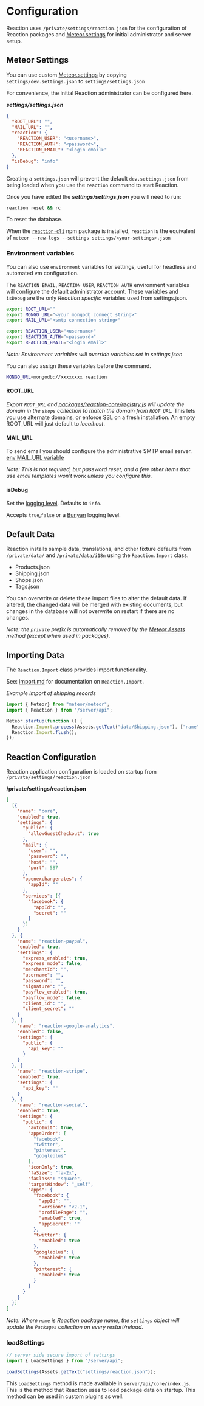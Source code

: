 # Configuration

Reaction uses `/private/settings/reaction.json` for the configuration of Reaction packages and [Meteor.settings](http://docs.meteor.com/#/full/meteor_settings) for initial administrator and server setup.

## Meteor Settings

You can use custom [Meteor.settings](http://docs.meteor.com/#/full/meteor_settings) by copying `settings/dev.settings.json` to `settings/settings.json`

For convenience, the initial Reaction administrator can be configured here.

**_settings/settings.json_**

```json
{
  "ROOT_URL": "",
  "MAIL_URL": "",
  "reaction": {
    "REACTION_USER": "<username>",
    "REACTION_AUTH": "<password>",
    "REACTION_EMAIL": "<login email>"
  },
  "isDebug": "info"
}
```

Creating a `settings.json` will prevent the default `dev.settings.json` from being loaded when you use the `reaction` command to start Reaction.

Once you have edited the **_settings/settings.json_** you will need to run:
```sh
reaction reset && rc 
```
To reset the database.


When the [`reaction-cli`](https://www.npmjs.com/package/reaction-cli) npm package is installed, `reaction` is the equivalent of `meteor --raw-logs --settings settings/<your-settings>.json`

### Environment variables

You can also use `environment` variables for settings, useful for headless and automated vm configuration.

The `REACTION_EMAIL`, `REACTION_USER`, `REACTION_AUTH` environment variables will configure the default administrator account. These variables and `isDebug` are the only _Reaction specific_ variables used from settings.json.

```sh
export ROOT_URL=""
export MONGO_URL="<your mongodb connect string>"
export MAIL_URL="<smtp connection string>"

export REACTION_USER="<username>"
export REACTION_AUTH="<password>"
export REACTION_EMAIL="<login email>"
```

_Note: Environment variables will override variables set in settings.json_

You can also assign these variables before the command.

```sh
MONGO_URL=mongodb://xxxxxxxx reaction
```

#### ROOT_URL

_Export `ROOT_URL` and [packages/reaction-core/registry.js](https://github.com/reactioncommerce/reaction/blob/development/packages/reaction-core/server/registry.js) will update the domain in the `shops` collection to match the domain from `ROOT_URL`._ This lets you use alternate domains, or enforce SSL on a fresh installation. An empty ROOT_URL will just default to _localhost_.

#### MAIL_URL

To send email you should configure the administrative SMTP email server. [env MAIL_URL variable](https://docs.meteor.com/#email_send)

_Note: This is not required, but password reset, and a few other items that use email templates won't work unless you configure this._

#### isDebug

Set the [logging level](/developer/architecture/logging.md). Defaults to `info`.

Accepts `true`,`false` or a [Bunyan](https://github.com/trentm/node-bunyan) logging level.

## Default Data

Reaction installs sample data, translations, and other fixture defaults from `/private/data/` and `/private/data/i18n` using the `Reaction.Import` class.

- Products.json
- Shipping.json
- Shops.json
- Tags.json

You can overwrite or delete these import files to alter the default data. If altered, the changed data will be merged with existing documents, but changes in the database will not overwrite on restart if there are no changes.

_Note: the `private` prefix is automatically removed by the [Meteor Assets](http://docs.meteor.com/api/assets.html) method (except when used in packages)._

## Importing Data

The `Reaction.Import` class provides import functionality.

See: [import.md](/developer/core/import.md) for documentation on `Reaction.Import`.

_Example import of shipping records_

```js
import { Meteor} from "meteor/meteor";
import { Reaction } from "/server/api";

Meteor.startup(function () {
  Reaction.Import.process(Assets.getText("data/Shipping.json"), ["name"], Reaction.Import.shipping);
  Reaction.Import.flush();
});
```

## Reaction Configuration

Reaction application configuration is loaded on startup from `/private/settings/reaction.json`

**/private/settings/reaction.json**

```json
[
  [{
    "name": "core",
    "enabled": true,
    "settings": {
      "public": {
        "allowGuestCheckout": true
      },
      "mail": {
        "user": "",
        "password": "",
        "host": "",
        "port": 587
      },
      "openexchangerates": {
        "appId": ""
      },
      "services": [{
        "facebook": {
          "appId": "",
          "secret": ""
        }
      }]
    }
  }, {
    "name": "reaction-paypal",
    "enabled": true,
    "settings": {
      "express_enabled": true,
      "express_mode": false,
      "merchantId": "",
      "username": "",
      "password": "",
      "signature": "",
      "payflow_enabled": true,
      "payflow_mode": false,
      "client_id": "",
      "client_secret": ""
    }
  }, {
    "name": "reaction-google-analytics",
    "enabled": false,
    "settings": {
      "public": {
        "api_key": ""
      }
    }
  }, {
    "name": "reaction-stripe",
    "enabled": true,
    "settings": {
      "api_key": ""
    }
  }, {
    "name": "reaction-social",
    "enabled": true,
    "settings": {
      "public": {
        "autoInit": true,
        "appsOrder": [
          "facebook",
          "twitter",
          "pinterest",
          "googleplus"
        ],
        "iconOnly": true,
        "faSize": "fa-2x",
        "faClass": "square",
        "targetWindow": "_self",
        "apps": {
          "facebook": {
            "appId": "",
            "version": "v2.1",
            "profilePage": "",
            "enabled": true,
            "appSecret": ""
          },
          "twitter": {
            "enabled": true
          },
          "googleplus": {
            "enabled": true
          },
          "pinterest": {
            "enabled": true
          }
        }
      }
    }
  }]
]
```

_Note: Where `name` is Reaction package name, the `settings` object will update the `Packages` collection on every restart/reload._

### loadSettings

```js
// server side secure import of settings
import { LoadSettings } from "/server/api";

LoadSettings(Assets.getText("settings/reaction.json"));
```

This `LoadSettings` method is made available in `server/api/core/index.js`. This is the method that Reaction uses to load package data on startup. This method can be used in custom plugins as well.
